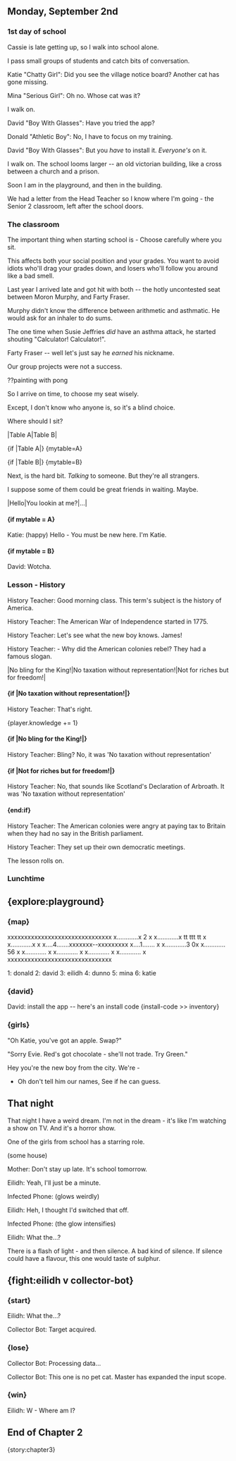 
## Monday, September 2nd

### 1st day of school

Cassie is late getting up, so I walk into school alone.

I pass small groups of students and catch bits of conversation.

Katie "Chatty Girl": Did you see the village notice board? Another cat has gone missing.

Mina "Serious Girl": Oh no. Whose cat was it?

I walk on.

David "Boy With Glasses": Have you tried the app?

Donald "Athletic Boy": No, I have to focus on my training.

David "Boy With Glasses": But you *have* to install it. *Everyone's* on it.

I walk on. The school looms larger -- an old victorian building, like a cross between a church and a prison.

Soon I am in the playground, and then in the building.

We had a letter from the Head Teacher so I know where I'm going - the Senior 2 classroom, left after the school doors.

### The classroom

The important thing when starting school is - Choose carefully where you sit. 

This affects both your social position and your grades. You want to avoid idiots who'll drag your grades down, and losers who'll follow you around like a bad smell. 

Last year I arrived late and got hit with both -- the hotly uncontested seat between Moron Murphy, and Farty Fraser. 

Murphy didn't know the difference between arithmetic and asthmatic. He would ask for an inhaler to do sums. 

The one time when Susie Jeffries _did_ have an asthma attack, he started shouting "Calculator! Calculator!". 

Farty Fraser -- well let's just say he _earned_ his nickname. 

Our group projects were not a success.

??painting with pong

So I arrive on time, to choose my seat wisely. 

Except, I don't know who anyone is, so it's a blind choice.

Where should I sit? 

|Table A|Table B| 

{if |Table A|} {mytable=A}

{if |Table B|} {mytable=B}

Next, is the hard bit. *Talking* to someone. But they're all strangers. 

I suppose some of them could be great friends in waiting. Maybe.

|Hello|You lookin at me?|...|

#### {if mytable = A}

Katie: (happy) Hello - You must be new here. I'm Katie.

#### {if mytable = B}

David: Wotcha.

### Lesson - History

History Teacher: Good morning class. This term's subject is the history of America.

History Teacher: The American War of Independence started in 1775. 

History Teacher: Let's see what the new boy knows. James!

History Teacher: - Why did the American colonies rebel? They had a famous slogan.

|No bling for the King!|No taxation without representation!|Not for riches but for freedom!|

#### {if |No taxation without representation!|}

History Teacher: That's right. 

{player.knowledge += 1}

#### {if |No bling for the King!|}

History Teacher: Bling? No, it was 'No taxation without representation'

#### {if |Not for riches but for freedom!|}

History Teacher: No, that sounds like Scotland's Declaration of Arbroath. It was 'No taxation without representation'

#### {end:if}

History Teacher: The American colonies were angry at paying tax to Britain when they had no say in the British parliament.

History Teacher: They set up their own democratic meetings.

The lesson rolls on. 

### Lunchtime

## {explore:playground}

### {map}

xxxxxxxxxxxxxxxxxxxxxxxxxxxxxxx
x............x   2            x
x............x  tt   ttt  tt  x
x............x                x
x....4.......xxxxxxx--xxxxxxxxx 
x....1.......                 x
x............3               0x
x............ 56              x
x............                 x
x............                 x
x............                 x
x............                 x
xxxxxxxxxxxxxxxxxxxxxxxxxxxxxxx

1: donald
2: david
3: eilidh
4: dunno
5: mina
6: katie

### {david}

David: install the app -- here's an install code {install-code >> inventory}


### {girls}

"Oh Katie, you've got an apple. Swap?"

"Sorry Evie. Red's got chocolate - she'll not trade. Try Green."


Hey you're the new boy from the city. We're -

 - Oh don't tell him our names, See if he can guess.




## That night

That night I have a weird dream. I'm not in the dream - it's like I'm watching a show on TV. And it's a horror show.

One of the girls from school has a starring role.

(some house)

Mother: Don't stay up late. It's school tomorrow.

Eilidh: Yeah, I'll just be a minute.

Infected Phone: (glows weirdly)

Eilidh: Heh, I thought I'd switched that off.

Infected Phone: (the glow intensifies)

Eilidh: What the...?

There is a flash of light - and then silence. A bad kind of silence. If silence could have a flavour, this one would taste of sulphur.


## {fight:eilidh v collector-bot}

### {start}

Eilidh: What the...?

Collector Bot: Target acquired. 

### {lose}

Collector Bot: Processing data...

Collector Bot: This one is no pet cat. Master has expanded the input scope.

### {win}

Eilidh: W - Where am I?


## End of Chapter 2

{story:chapter3}
